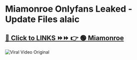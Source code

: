 
 # Miamonroe Onlyfans Leaked - Update Files alaic

## <h2><a href="https://clipsfans.com/Miamonroe&ref=git">🔗 Click to LINKS ⏩⏩ 👉 🟢 Miamonroe </a></h2>

<a href="https://clipsfans.com/Miamonroe&ref=git" rel="nofollow" data-target="animated-image.originalLink"><img src="https://i.ibb.co.com/xMMVF88/686577567.gif" alt="Viral Video Original" style="max-width: 100%; display: inline-block;" data-target="animated-image.originalImage"></a>

